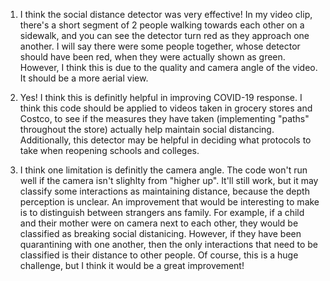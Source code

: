 1. I think the social distance detector was very effective! In my video clip, there's a short segment of 2 people walking towards each other on a sidewalk, and you can see the detector turn red as they approach one another. I will say there were some people together, whose detector should have been red, when they were actually shown as green. However, I think this is due to the quality and camera angle of the video. It should be a more aerial view. 

2. Yes! I think this is definitly helpful in improving COVID-19 response. I think this code should be applied to videos taken in grocery stores and Costco, to see if the measures they have taken (implementing "paths" throughout the store) actually help maintain social distancing. Additionally, this detector may be helpful in deciding what protocols to take when reopening schools and colleges.

3. I think one limitation is definitly the camera angle. The code won't run well if the camera isn't slighlty from "higher up". It'll still work, but it may classify some interactions as maintaining distance, because the depth perception is unclear. An improvement that would be interesting to make is to distinguish between strangers ans family. For example, if a child and their mother were on camera next to each other, they would be classified as breaking social distanicing. However, if they have been quarantining with one another, then the only interactions that need to be classified is their distance to other people. Of course, this is a huge challenge, but I think it would be a great improvement!
